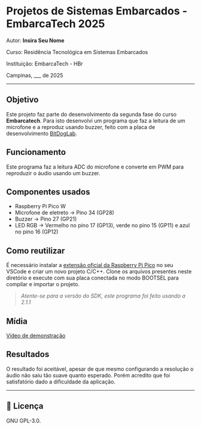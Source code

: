 
# Projetos de Sistemas Embarcados - EmbarcaTech 2025

Autor: **Insira Seu Nome**

Curso: Residência Tecnológica em Sistemas Embarcados

Instituição: EmbarcaTech - HBr

Campinas, ___ de 2025

---

## Objetivo

Este projeto faz parte do desenvolvimento da segunda fase do curso **Embarcatech**. Para isto desenvolvi um programa que faz a leitura de um microfone e a reproduz usando buzzer, feito com a placa de desenvolvimento [BitDogLab](https://github.com/BitDogLab).

## Funcionamento

Este programa faz a leitura ADC do microfone e converte em PWM para reproduzir o áudio usando um buzzer.

## Componentes usados

- Raspberry Pi Pico W
- Microfone de eletreto → Pino 34 (GP28)
- Buzzer → Pino 27 (GP21)
- LED RGB → Vermelho no pino 17 (GP13), verde no pino 15 (GP11) e azul no pino 16 (GP12)

## Como reutilizar

É necessário instalar a [extensão oficial da Raspberry Pi Pico](https://github.com/raspberrypi/pico-vscode) no seu VSCode e criar um novo projeto C/C++.
Clone os arquivos presentes neste diretório e execute com sua placa conectada no modo BOOTSEL para compilar e importar o projeto.

> _Atente-se para a versão do SDK, este programa foi feito usando a 2.1.1_

## Mídia

[Vídeo de demonstração](https://youtu.be/QOfsCxUIjKw?si=CUcuoWSL8X3s5wew)

## Resultados

O resultado foi aceitável, apesar de que mesmo configurando a resolução o áudio não saiu tão suave quanto esperado. Porém acredito que foi satisfatório dado a dificuldade da aplicação.


---

## 📜 Licença
GNU GPL-3.0.

